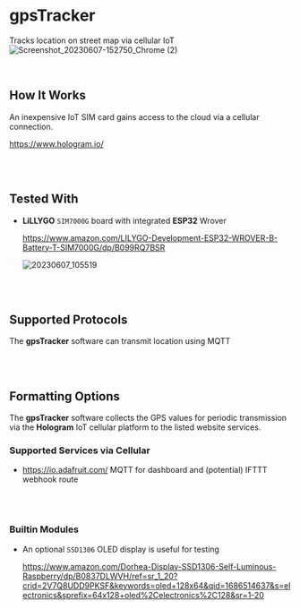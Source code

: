 # gpsTracker

 Tracks location on street map via cellular IoT
![Screenshot_20230607-152750_Chrome (2)](https://github.com/Bobbo117/gpsTracker/assets/58577175/fc3120e6-85c4-46cd-b3f7-e0061ddb6436)

<br>

## How It Works

An inexpensive IoT SIM card gains access to the cloud via a cellular connection.

https://www.hologram.io/

<br>
<br>

## Tested With

-   **LiLLYGO** `SIM7000G` board with 
    integrated **ESP32** Wrover
    
    https://www.amazon.com/LILYGO-Development-ESP32-WROVER-B-Battery-T-SIM7000G/dp/B099RQ7BSR
    
    ![20230607_105519](https://github.com/Bobbo117/gpsTracker/assets/58577175/be021b8f-4aa4-4a6b-95e0-d9151d2ecfd4)


<br>
<br>

## Supported Protocols

The **gpsTracker** software can transmit location using MQTT

<br>
<br>

## Formatting Options

The **gpsTracker** software collects the GPS values 
for periodic transmission via the **Hologram** IoT cellular 
platform to the listed website services.

### Supported Services via Cellular

-    https://io.adafruit.com/ MQTT for dashboard and (potential) IFTTT webhook route


<br>
<br>


### Builtin Modules

-   An optional `SSD1306` OLED display is useful for testing 

    https://www.amazon.com/Dorhea-Display-SSD1306-Self-Luminous-Raspberry/dp/B0837DLWVH/ref=sr_1_20?crid=2V7Q8UDD9PKSF&keywords=oled+128x64&qid=1686514637&s=electronics&sprefix=64x128+oled%2Celectronics%2C128&sr=1-20

<br>


<!----------------------------------------------------------------------------->

[Badge License]: https://img.shields.io/badge/License-Unknown-808080.svg?style=for-the-badge

[License]: 5

